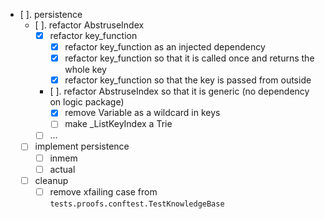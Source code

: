 
- [ ]. persistence
    - [ ]. refactor AbstruseIndex
        - [x] refactor key_function
            - [x] refactor key_function as an injected dependency
            - [x] refactor key_function so that it is called once and returns the whole key
            - [x] refactor key_function so that the key is passed from outside
        - [ ]. refactor AbstruseIndex so that it is generic (no dependency on logic package)
            - [x] remove Variable as a wildcard in keys
            - [ ] make _ListKeyIndex a Trie
        - [ ] ...
    - [ ] implement persistence
        - [ ] inmem
        - [ ] actual
    - [ ] cleanup
        - [ ] remove xfailing case from `tests.proofs.conftest.TestKnowledgeBase`
